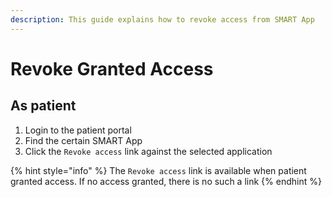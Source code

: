```yaml
---
description: This guide explains how to revoke access from SMART App
---
```


# Revoke Granted Access

## As patient

1. Login to the patient portal
2. Find the certain SMART App
3. Click the `Revoke access` link against the selected application

{% hint style="info" %}
The `Revoke access` link is available when patient granted access. If no access granted, there is no such a link
{% endhint %}

